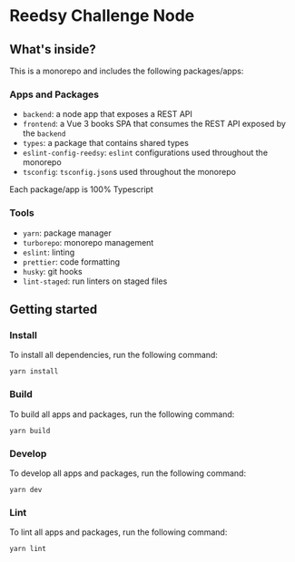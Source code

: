 # Reedsy Challenge Node

## What's inside?

This is a monorepo and includes the following packages/apps:

### Apps and Packages

- `backend`: a node app that exposes a REST API
- `frontend`: a Vue 3 books SPA that consumes the REST API exposed by the `backend`
- `types`: a package that contains shared types
- `eslint-config-reedsy`: `eslint` configurations used throughout the monorepo
- `tsconfig`: `tsconfig.json`s used throughout the monorepo

Each package/app is 100% Typescript

### Tools

- `yarn`: package manager
- `turborepo`: monorepo management
- `eslint`: linting
- `prettier`: code formatting
- `husky`: git hooks
- `lint-staged`: run linters on staged files

## Getting started

### Install

To install all dependencies, run the following command:

```
yarn install
```

### Build

To build all apps and packages, run the following command:

```
yarn build
```

### Develop

To develop all apps and packages, run the following command:

```
yarn dev
```

### Lint

To lint all apps and packages, run the following command:

```
yarn lint
```